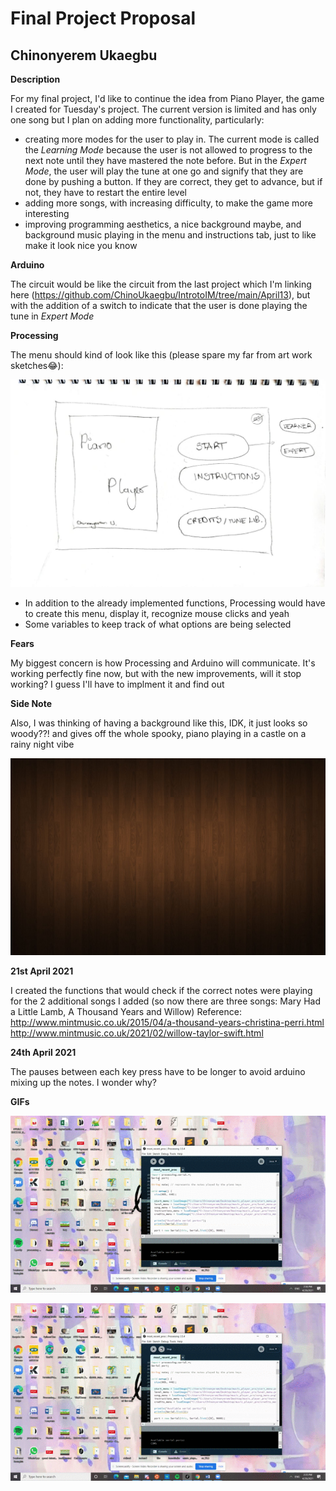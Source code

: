 # Final Project Proposal

## Chinonyerem Ukaegbu

**Description**

For my final project, I'd like to continue the idea from Piano Player, the game I created for Tuesday's project.
The current version is limited and has only one song but I plan on adding more functionality, particularly:
+ creating more modes for the user to play in. The current mode is called the *Learning Mode* because the user is not allowed to progress to the next note until they have mastered the note before. But in the *Expert Mode*, the user will play the tune at one go and signify that they are done by pushing a button. If they are correct, they get to advance, but if not, they have to restart the entire level
+ adding more songs, with increasing difficulty, to make the game more interesting
+ improving programming aesthetics, a nice background maybe, and background music playing in the menu and instructions tab, just to like make it look nice you know

**Arduino**

The circuit would be like the circuit from the last project which I'm linking here (https://github.com/ChinoUkaegbu/IntrotoIM/tree/main/April13), but with the addition of a switch to indicate that the user is done playing the tune in *Expert Mode*

**Processing**

The menu should kind of look like this (please spare my far from art work sketches😂):

![Menu_Draft](images/Menu_Draft.jpeg)

+ In addition to the already implemented functions, Processing would have to create this menu, display it, recognize mouse clicks and yeah
+ Some variables to keep track of what options are being selected

**Fears**

My biggest concern is how Processing and Arduino will communicate. It's working perfectly fine now, but with the new improvements, will it stop working? I guess I'll have to implment it and find out

**Side Note**

Also, I was thinking of having a background like this, IDK, it just looks so woody??! and gives off the whole spooky, piano playing in a castle on a rainy night vibe

![Background_Maybe](images/Background_Maybe.jpg)

**21st April 2021**

I created the functions that would check if the correct notes were playing for the 2 additional songs I added (so now there are three songs: Mary Had a Little Lamb, A Thousand Years and Willow)
Reference: http://www.mintmusic.co.uk/2015/04/a-thousand-years-christina-perri.html
http://www.mintmusic.co.uk/2021/02/willow-taylor-swift.html

**24th April 2021**

The pauses between each key press have to be longer to avoid arduino mixing up the notes. I wonder why?

**GIFs**

![creditsDemo](images/credits_demo.gif)

![instructionsDemo](images/instructions_demo.gif)
